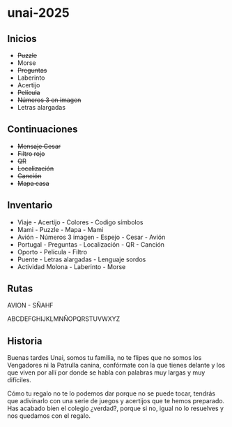 # unai-2025

## Inicios

* ~~Puzzle~~
* Morse
* ~~Preguntas~~
* Laberinto
* Acertijo
* ~~Película~~
* ~~Números 3 en imagen~~
* Letras alargadas

## Continuaciones

* ~~Mensaje Cesar~~
* ~~Filtro rojo~~
* ~~QR~~
* ~~Localización~~
* ~~Canción~~
* ~~Mapa casa~~

## Inventario



* Viaje - Acertijo - Colores - Codigo símbolos
* Mami - Puzzle - Mapa - Mami
* Avión - Números 3 imagen - Espejo - Cesar - Avión
* Portugal - Preguntas - Localización - QR - Canción
* Oporto - Película - Filtro
* Puente - Letras alargadas - Lenguaje sordos
* Actividad Molona - Laberinto - Morse

## Rutas

AVION - SÑAHF

ABCDEFGHIJKLMNÑOPQRSTUVWXYZ

## Historia

Buenas tardes Unai, somos tu familia, no te flipes que no somos los Vengadores ni la Patrulla canina, confórmate con la que tienes delante y los que viven por allí por donde se habla con palabras muy largas y muy difíciles.

Cómo tu regalo no te lo podemos dar porque no se puede tocar, tendrás que adivinarlo con una serie de juegos y acertijos que te hemos preparado. Has acabado bien el colegio ¿verdad?, porque si no, igual no lo resuelves y nos quedamos con el regalo.


